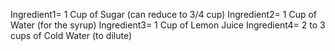 Ingredient1= 1 Cup of Sugar (can reduce to 3/4 cup)
Ingredient2= 1 Cup of Water (for the syrup)
Ingredient3= 1 Cup of Lemon Juice
Ingredient4= 2 to 3 cups of Cold Water (to dilute)